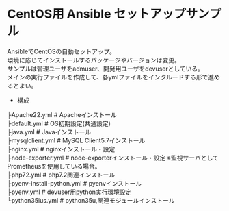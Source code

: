 # CentOS用 Ansible セットアップサンプル

AnsibleでCentOSの自動セットアップ。  
環境に応じてインストールするパッケージやバージョンは変更。  
サンプルは管理ユーザをadmuser、開発用ユーザをdevuserとしている。  
メインの実行ファイルを作成して、各ymlファイルをインクルードする形で進めるとよい。  

  - 構成
  
  ├Apache22.yml              # Apacheインストール  
  ├default.yml               # OS初期設定(共通設定)  
  ├java.yml                  # Javaインストール  
  ├mysqlclient.yml           # MySQL Client5.7インストール  
  ├nginx.yml                 # nginxインストール・設定  
  ├node-exporter.yml         # node-exporterインストール・設定 ※監視サーバとしてPrometheusを使用している場合。  
  ├php72.yml                 # php7.2関連インストール  
  ├pyenv-install-python.yml  # pyenvインストール  
  ├pyenv.yml                 # devuser用python実行環境設定  
  └python35ius.yml           # python35u,関連モジュールインストール  
